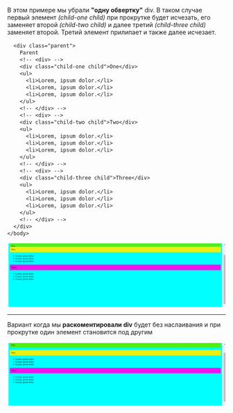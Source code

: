 В этом примере мы убрали **"одну обвертку"** div. В таком случае первый элемент _(child-one child)_ при прокрутке будет исчезать, его заменяет второй _(child-two child)_ и далее третий _(child-three child)_ заменяет второй. Третий элемент прилипает и также далее исчезает.

```<body>
  <div class="parent">
    Parent
    <!-- <div> -->
    <div class="child-one child">One</div>
    <ul>
      <li>Lorem, ipsum dolor.</li>
      <li>Lorem, ipsum dolor.</li>
      <li>Lorem, ipsum dolor.</li>
    </ul>
    <!-- </div> -->
    <!-- <div> -->
    <div class="child-two child">Two</div>
    <ul>
      <li>Lorem, ipsum dolor.</li>
      <li>Lorem, ipsum dolor.</li>
      <li>Lorem, ipsum dolor.</li>
    </ul>
    <!-- </div> -->
    <!-- <div> -->
    <div class="child-three child">Three</div>
    <ul>
      <li>Lorem, ipsum dolor.</li>
      <li>Lorem, ipsum dolor.</li>
      <li>Lorem, ipsum dolor.</li>
    </ul>
    <!-- </div> -->
  </div>
</body>
```

![without_div](/img/without%20div.png)

---

Вариант когда мы **раскоментировали div** будет без наслаивания и при прокрутке один элемент становится под другим

![without_div](/img/with%20div.png)
